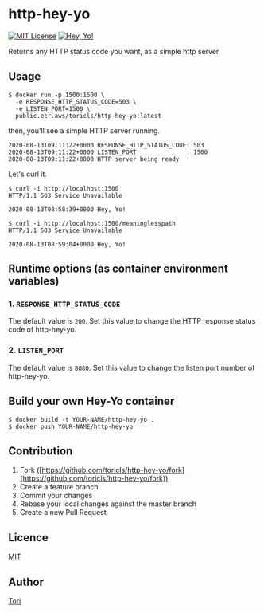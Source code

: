 # http-hey-yo

[![MIT License](https://img.shields.io/badge/license-MIT-blue.svg?style=flat-square)][license]
[![Hey, Yo!](https://img.shields.io/badge/Hey-Yo!-orange.svg?style=flat-square)][hey-yo]

[license]: https://github.com/toricls/http-hey-yo/blob/master/LICENSE
[hey-yo]: https://github.com/topics/hey-yo
Returns any HTTP status code you want, as a simple http server

## Usage

```shell
$ docker run -p 1500:1500 \
  -e RESPONSE_HTTP_STATUS_CODE=503 \
  -e LISTEN_PORT=1500 \
  public.ecr.aws/toricls/http-hey-yo:latest
```

then, you'll see a simple HTTP server running.

```shell
2020-08-13T09:11:22+0000 RESPONSE_HTTP_STATUS_CODE: 503
2020-08-13T09:11:22+0000 LISTEN_PORT              : 1500
2020-08-13T09:11:22+0000 HTTP server being ready

```

Let's curl it.

```shell
$ curl -i http://localhost:1500
HTTP/1.1 503 Service Unavailable

2020-08-13T08:58:39+0000 Hey, Yo!

$ curl -i http://localhost:1500/meaninglesspath
HTTP/1.1 503 Service Unavailable

2020-08-13T08:59:04+0000 Hey, Yo!
```

## Runtime options (as container environment variables)

### 1. `RESPONSE_HTTP_STATUS_CODE`

The default value is `200`. Set this value to change the HTTP response status code of http-hey-yo.

### 2. `LISTEN_PORT`

The default value is `8080`. Set this value to change the listen port number of http-hey-yo.

## Build your own Hey-Yo container

```shell
$ docker build -t YOUR-NAME/http-hey-yo .
$ docker push YOUR-NAME/http-hey-yo
```

## Contribution

1. Fork ([https://github.com/toricls/http-hey-yo/fork](https://github.com/toricls/http-hey-yo/fork))
1. Create a feature branch
1. Commit your changes
1. Rebase your local changes against the master branch
1. Create a new Pull Request

## Licence

[MIT](LICENSE)

## Author

[Tori](https://github.com/toricls)
